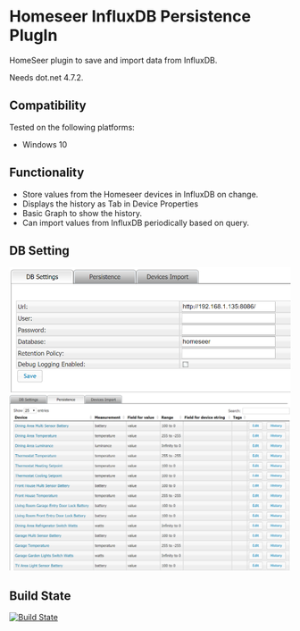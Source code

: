 Homeseer InfluxDB Persistence PlugIn
=====================================
HomeSeer plugin to save and import data from InfluxDB.  

Needs dot.net  4.7.2.

Compatibility
------------
Tested on the following platforms:
* Windows 10

Functionality
------------
* Store values from the Homeseer devices in InfluxDB on change.
* Displays the history as Tab in Device Properties 
* Basic Graph to show the history.
* Can import values from InfluxDB periodically based on query.


DB Setting
------------
![DB Settings](/asserts/dbsettings.PNG "DB Settings")
![Peristence](/asserts/persistence.PNG "Peristence")



Build State
-----------
[![Build State](https://ci.appveyor.com/api/projects/status/github/dk307/HSPI_InfluxDBPersistence?branch=master&svg=true)](https://ci.appveyor.com/project/dk307/HSPI-InfluxDBPersistence/build/artifacts?branch=master)
